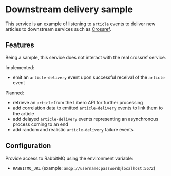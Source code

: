 # Downstream delivery sample

This service is an example of listening to `article` events to deliver new articles to downstream services such as [Crossref](https://www.crossref.org/).

## Features

Being a sample, this service does not interact with the real crossref service.

Implemented:

- emit an `article-delivery` event upon successful receival of the `article` event

Planned:

- retrieve an `article` from the Libero API for further processing
- add correlation data to emitted `article-delivery` events to link them to the article
- add delayed `article-delivery` events representing an asynchronous process coming to an end
- add random and realistic `article-delivery` failure events

## Configuration

Provide access to RabbitMQ using the environment variable:

- `RABBITMQ_URL` (example: `amqp://username:password@localhost:5672`)
